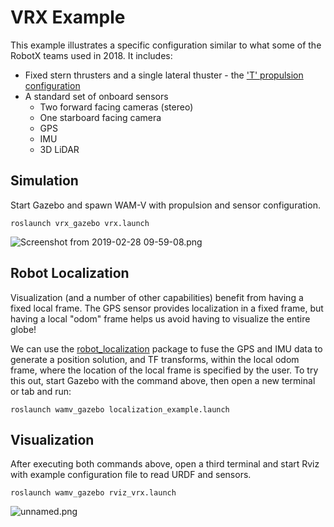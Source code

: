 # VRX Example #

This example illustrates a specific configuration similar to what some of the RobotX teams used in 2018.  It includes:

* Fixed stern thrusters and a single lateral thuster - the ['T' propulsion configuration](https://bitbucket.org/osrf/vrx/wiki/tutorials/PropulsionConfiguration)
* A standard set of onboard sensors
  * Two forward facing cameras (stereo)
  * One starboard facing camera
  * GPS
  * IMU
  * 3D LiDAR

## Simulation

Start Gazebo and spawn WAM-V with propulsion and sensor configuration.

```
roslaunch vrx_gazebo vrx.launch
```
![Screenshot from 2019-02-28 09-59-08.png](https://bitbucket.org/repo/BgXLzgM/images/3111603850-Screenshot%20from%202019-02-28%2009-59-08.png)

## Robot Localization

Visualization (and a number of other capabilities) benefit from having a fixed local frame.  The GPS sensor provides localization in a fixed frame, but having a local "odom" frame helps us avoid having to visualize the entire globe!

We can use the [robot_localization](http://wiki.ros.org/robot_localization) package to fuse the GPS and IMU data to generate a position solution, and TF transforms, within the local odom frame, where the location of the local frame is specified by the user. To try this out, start Gazebo with the command above, then open a new terminal or tab and run:

```
roslaunch wamv_gazebo localization_example.launch
```

## Visualization

After executing both commands above, open a third terminal and start Rviz with example configuration file to read URDF and sensors.

```
roslaunch wamv_gazebo rviz_vrx.launch
```

![unnamed.png](https://bitbucket.org/repo/BgXLzgM/images/2380721822-unnamed.png)